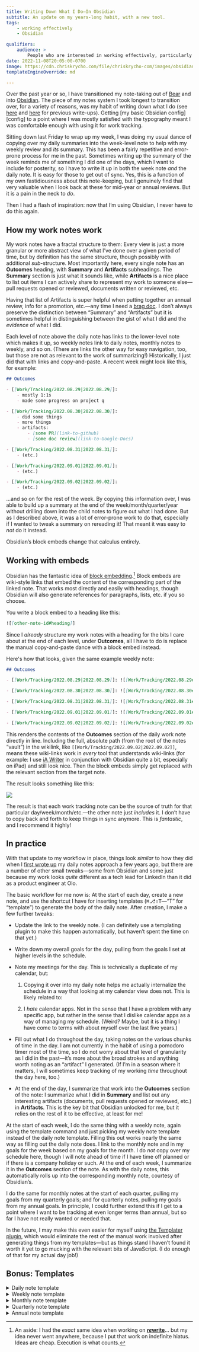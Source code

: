 ```yaml
---
title: Writing Down What I Do—In Obsidian
subtitle: An update on my years-long habit, with a new tool.
tags:
    - working effectively
    - Obsidian

qualifiers:
    audience: >
        People who are interested in working effectively, particularly with an eye to keeping track of accomplishments, building “brag docs,” etc.
date: 2022-11-08T20:05:00-0700
image: https://cdn.chriskrycho.com/file/chriskrycho-com/images/obsidian-workflow/2022-11-08@2x-dark.png
templateEngineOverride: md

---
```


Over the past year or so, I have transitioned my note-taking out of [Bear][b] and into [Obsidian][o]. The piece of my notes system I took longest to transition over, for a variety of reasons, was my habit of writing down what I do (see [here][log-1] and [here][log-2] for previous write-ups). Getting [my basic Obsidian config][config] to a point where I was mostly satisfied with the typography meant I was comfortable enough with using it for work tracking.

[b]: https://bear.app
[o]: https://obsidian.md
[log-1]: https://v4.chriskrycho.com/2018/just-write-down-what-you-do.html
[log-2]: https://v4.chriskrycho.com/2019/update-writing-down-what-i-do.html

Sitting down last Friday to wrap up my week, I was doing my usual dance of copying over my daily summaries into the week-level note to help with my weekly review and *its* summary. This has been a fairly repetitive and error-prone process for me in the past. Sometimes writing up the summary of the week reminds me of something I did one of the days, which I want to include for posterity, so I have to write it up in both the week note *and* the daily note. It is easy for those to get out of sync. Yes, this is a function of my own fastidiousness about this note-keeping, but I genuinely find that very valuable when I look back at these for mid-year or annual reviews. But it is a pain in the neck to *do*.

Then I had a flash of inspiration: now that I’m using Obsidian, I never have to do this again.


## How my work notes work

My work notes have a fractal structure to them: Every view is just a more granular or more abstract view of what I’ve done over a given period of time, but by definition has the same structure, though possibly with additional *sub*-structure. Most importantly here, every single note has an **Outcomes** heading, with **Summary** and **Artifacts** subheadings. The **Summary** section is just what it sounds like, while **Artifacts** is a nice place to list out items I can actively share to represent my work to someone else—pull requests opened or reviewed, documents written or reviewed, etc.

Having that list of Artifacts is super helpful when putting together an annual review, info for a promotion, etc.—any time I need a [brag doc][brag]. I don’t always preserve the distinction between “Summary” and “Artifacts” but it is sometimes helpful in distinguishing between the gist of what I did and the *evidence* of what I did.

[brag]: https://jvns.ca/blog/brag-documents/

Each level of note above the daily note has links to the lower-level note which makes it up, so weekly notes link to daily notes, monthly notes to weekly, and so on. (There are links the other way for easy navigation, too, but those are not as relevant to the work of summarizing!) Historically, I just did that with links and copy-and-paste. A recent week might look like this, for example:

```markdown
## Outcomes

- [[Work/Tracking/2022.08.29|2022.08.29]]:
    - mostly 1:1s
    - made some progress on project q

- [[Work/Tracking/2022.08.30|2022.08.30]]:
    - did some things
    - more things
    - artifacts:
        - [some PR](link-to-github)
        - [some doc review](link-to-Google-Docs)

- [[Work/Tracking/2022.08.31|2022.08.31]]:
    - (etc.)

- [[Work/Tracking/2022.09.01|2022.09.01]]:
    - (etc.)

- [[Work/Tracking/2022.09.02|2022.09.02]]:
    - (etc.)
```

…and so on for the rest of the week. By copying this information over, I was able to build up a summary at the end of the week/month/quarter/year without drilling down into the child notes to figure out what I had done. But as I described above, it was a lot of error-prone work to do that, especially if I wanted to tweak a summary on rereading it! That meant it was easy to *not* do it instead.

Obsidian’s block embeds change that calculus entirely.


## Working with embeds

Obsidian has the fantastic idea of [block embedding][be].[^ideas] Block embeds are wiki-style links that embed the content of the corresponding part of the linked note. That works most directly and easily with headings, though Obsidian will also generate references for paragraphs, lists, etc. if you so choose.

[be]: https://help.obsidian.md/How+to/Link+to+blocks

You write a block embed to a heading like this:

```markdown
![[other-note-id#heading]]
```

Since I *already* structure my work notes with a heading for the bits I care about at the end of each level, under **Outcomes**, all I have to do is replace the manual copy-and-paste dance with a block embed instead.

Here's how that looks, given the same example weekly note:

```markdown
## Outcomes

- [[Work/Tracking/2022.08.29|2022.08.29]]: ![[Work/Tracking/2022.08.29#Outcomes|2022.08.29]]

- [[Work/Tracking/2022.08.30|2022.08.30]]: ![[Work/Tracking/2022.08.30#Outcomes|2022.08.30]]

- [[Work/Tracking/2022.08.31|2022.08.31]]: ![[Work/Tracking/2022.08.31#Outcomes|2022.08.31]]

- [[Work/Tracking/2022.09.01|2022.09.01]]: ![[Work/Tracking/2022.09.01#Outcomes|2022.09.01]]

- [[Work/Tracking/2022.09.02|2022.09.02]]: ![[Work/Tracking/2022.09.02#Outcomes|2022.09.02]]
```

This renders the contents of the **Outcomes** section of the daily work note directly in line. Including the full, absolute path (from the root of the notes “vault”) in the wikilink, like `[[Work/Tracking/2022.09.02|2022.09.02]]`, means these wiki-links work in *every* tool that understands wiki-links (for example: I use [iA Writer][ia] in conjunction with Obsidian quite a bit, especially on iPad) and still look nice. Then the block embeds simply get replaced with the relevant section from the target note.

[ia]: https://ia.net/writer

The result looks something like this:

<picture style="max-width: var(--max-width)">
    <source srcset="https://cdn.chriskrycho.com/file/chriskrycho-com/images/obsidian-workflow/2022-11-08@2x-dark.png" media="(prefers-color-scheme: dark)">
    <source srcset="https://cdn.chriskrycho.com/file/chriskrycho-com/images/obsidian-workflow/2022-11-08@2x-light.png" media="(prefers-color-scheme: light)">
    <img src="https://cdn.chriskrycho.com/file/chriskrycho-com/images/obsidian-workflow/2022-11-08@2x-dark.png">
</picture>

The result is that each work tracking note can be the source of truth for that particular day/week/month/etc.—the other note just *includes* it. I don’t have to copy back and forth to keep things in sync anymore. This is *fantastic*, and I recommend it highly!


## In practice

With that update to my workflow in place, things look *similar* to how they did when I [first wrote up][log-1] my daily notes approach a few years ago, but there are a number of other small tweaks—some from Obsidian and some just because my work looks *quite* different as a tech lead for LinkedIn than it did as a product engineer at Olo.

The basic workflow for me now is: At the start of each day, create a new note, and use the shortcut I have for inserting templates (<kbd>⌘</kbd><kbd>⎇</kbd><kbd>⇧</kbd><kbd>T</kbd>—“T” for “template”) to generate the body of the daily note. After creation, I make a few further tweaks:

- Update the link to the weekly note. (I can definitely use a templating plugin to make this happen automatically, but haven’t spent the time on that yet.)

- Write down my overall goals for the day, pulling from the goals I set at higher levels in the schedule.

- Note my meetings for the day. This is technically a duplicate of my calendar, but:

    1. Copying it over into my daily note helps me actually internalize the schedule in a way that looking at my calendar view does not. This is likely related to:

    2. I *hate* calendar apps. Not in the sense that I have a problem with any specific app, but rather in the sense that I dislike calendar apps as a way of managing my schedule. (Weird? Maybe, but it is a thing I have come to terms with about myself over the last five years.)

- Fill out what I do throughout the day, taking notes on the various chunks of time in the day. I am not currently in the habit of using a pomodoro timer most of the time, so I do not worry about that level of granularity as I did in the past—it’s more about the broad strokes and anything worth noting as an “artifact” I generated. (If I’m in a season where it matters, I will sometimes keep tracking of my working *time* throughout the day here, too.)

- At the end of the day, I summarize that work into the **Outcomes** section of the note: I summarize what I did in **Summary** and list out any interesting artifacts (documents, pull requests opened or reviewed, etc.) in **Artifacts**. This is the key bit that Obsidian unlocked for me, but it relies on the rest of it to be effective, at least for me!

At the start of each week, I do the same thing with a weekly note, again using the template command and just picking my weekly note template instead of the daily note template. Filling this out works nearly the same way as filling out the daily note does. I link to the monthly note and in my goals for the week based on my goals for the month. I do *not* copy over my schedule here, though I will note ahead of time if I have time off planned or if there is a company holiday or such. At the end of each week, I summarize it in the **Outcomes** section of the note. As with the daily notes, this automatically rolls up into the corresponding monthly note, courtesy of Obsidian’s.

I do the same for monthly notes at the start of each quarter, pulling my goals from my quarterly goals; and for quarterly notes, pulling my goals from my annual goals. In principle, I could further extend this if I get to a point where I want to be tracking at even longer terms than annual, but so far I have not really wanted or needed that.

In the future, I may make this even easier for myself using [the Templater plugin](https://github.com/SilentVoid13/Templater), which would eliminate the rest of the manual work involved after generating things from my templates—but as things stand I haven’t found it worth it yet to go mucking with the relevant bits of JavaScript. (I do enough of that for my actual day job!)


## Bonus: Templates

<details>

<summary>Daily note template</summary>

```markdown
---
aliases: ["{{date}}"]
---

**Week:** ==TODO==

## Goals

### Quarterly deliverables

- [ ] ==TODO==

### Miscellanies & administrivia

- [ ] ==TODO==


## Meetings


## Details

### Session 1

1. **Goal:** **Actual:**


## Outcomes

### Summary


### Artifacts


## Hours Standing

- [ ] 1
- [ ] 2
- [ ] 3
- [ ] 4
- [ ] 5

```

</details>

<details>

<summary>Weekly note template</summary>

```markdown
---
aliases: ["YYYY.MM.DD – YYYY.MM.DD"]
---

**Month:** ==TODO==

## Goals

### Quarterly deliverables

- [ ] ==TODO==

### Miscellanies & administrivia

- [ ] ==TODO==


## Details

- [[Work/Tracking/YYYY.MM.DD|YYYY.MM.DD]]: ![[Work/Tracking/YYYY.MM.DD#Outcomes|YYYY.MM.DD]]

- [[Work/Tracking/YYYY.MM.DD|YYYY.MM.DD]]: ![[Work/Tracking/YYYY.MM.DD#Outcomes|YYYY.MM.DD]]

- [[Work/Tracking/YYYY.MM.DD|YYYY.MM.DD]]: ![[Work/Tracking/YYYY.MM.DD#Outcomes|YYYY.MM.DD]]

- [[Work/Tracking/YYYY.MM.DD|YYYY.MM.DD]]: ![[Work/Tracking/YYYY.MM.DD#Outcomes|YYYY.MM.DD]]

- [[Work/Tracking/YYYY.MM.DD|YYYY.MM.DD]]: ![[Work/Tracking/YYYY.MM.DD#Outcomes|YYYY.MM.DD]]


## Outcomes

### Summary


### Artifacts

```

</details>

<details>

<summary>Monthly note template</summary>

```markdown
---
aliases: ["YYYY.MM"]
---

**Quarter:** ==TODO==

## Goals

### Quarterly Deliverables

- [ ] ==TODO==

### Miscellanies & administrivia

- [ ] ==TODO==


## Details

- [[Work/Tracking/YYYY.MM.DD – YYYY.MM.DD|YYYY.MM.DD – YYYY.MM.DD]]: ![[Work/Tracking/YYYY.MM.DD – YYYY.MM.DD#Outcomes|YYYY.MM.DD – YYYY.MM.DD]]

- [[Work/Tracking/YYYY.MM.DD – YYYY.MM.DD|YYYY.MM.DD – YYYY.MM.DD]]: ![[Work/Tracking/YYYY.MM.DD – YYYY.MM.DD#Outcomes|YYYY.MM.DD – YYYY.MM.DD]]

- [[Work/Tracking/YYYY.MM.DD – YYYY.MM.DD|YYYY.MM.DD – YYYY.MM.DD]]: ![[Work/Tracking/YYYY.MM.DD – YYYY.MM.DD#Outcomes|YYYY.MM.DD – YYYY.MM.DD]]

- [[Work/Tracking/YYYY.MM.DD – YYYY.MM.DD|YYYY.MM.DD – YYYY.MM.DD]]: ![[Work/Tracking/YYYY.MM.DD – YYYY.MM.DD#Outcomes|YYYY.MM.DD – YYYY.MM.DD]]


## Outcomes

### Summary


### Artifacts


```

</details>

<details>

<summary>Quarterly note template</summary>

```markdown
---
aliases: ["YYYY.MM – YYYY.MM"]
---

**Year:** ==TODO==

## Goals

- [ ] ==TODO==

## Details


- [[Work/Tracking/YYYY.MM|YYYY.MM]]: ![[Work/Tracking/YYYY.MM|YYYY.MM]]

- [[Work/Tracking/YYYY.MM|YYYY.MM]]: ![[Work/Tracking/YYYY.MM|YYYY.MM]]

- [[Work/Tracking/YYYY.MM|YYYY.MM]]: ![[Work/Tracking/YYYY.MM|YYYY.MM]]

## Outcomes

### Summary

### Artifacts


```

</details>

<details>

<summary>Annual note template</summary>

```markdown
---
aliases: ["YYYY (FY)"]
---

## Goals

- [ ] ==TODO==

## Details

- [[Work/Tracking/YYYY.MM – YYYY.MM|YYYY.MM – YYYY.MM]]: ![[Work/Tracking/YYYY.MM – YYYY.MM#Outcomes|YYYY.MM – YYYY.MM]]

- [[Work/Tracking/YYYY.MM – YYYY.MM|YYYY.MM – YYYY.MM]]: ![[Work/Tracking/YYYY.MM – YYYY.MM#Outcomes|YYYY.MM – YYYY.MM]]

- [[Work/Tracking/YYYY.MM – YYYY.MM|YYYY.MM – YYYY.MM]]: ![[Work/Tracking/YYYY.MM – YYYY.MM#Outcomes|YYYY.MM – YYYY.MM]]

- [[Work/Tracking/YYYY.MM – YYYY.MM|YYYY.MM – YYYY.MM]]: ![[Work/Tracking/YYYY.MM – YYYY.MM#Outcomes|YYYY.MM – YYYY.MM]]

```

</details>



[^ideas]: An aside: I had the *exact* same idea when working on [<b><i>re</i>write</b>][r]… but my idea never went anywhere, because I put that work on indefinite hiatus. Ideas are cheap. Execution is what counts.

[r]: https://rewrite.software
